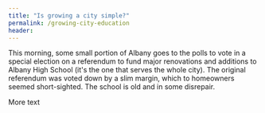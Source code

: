 ```yaml
---
title: "Is growing a city simple?"
permalink: /growing-city-education
header: 
---
```


This morning, some small portion of Albany goes to the polls to vote in a special election on a referendum to fund major renovations and additions to Albany High School (it's the one that serves the whole city). The original referendum was voted down by a slim margin, which to homeowners seemed short-sighted. The school is old and in some disrepair.

More text